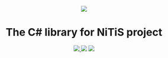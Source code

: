 <p align="center">
  <img src="https://github.com/NickName73/NiTiSCore/blob/V1.6/background@025x.png?raw=true">
  <h1 align="center">
    The C# library for NiTiS project 
  </h1>
</p>
<p align="center">
  <a href="https://www.fuget.org/packages/NiTiSCore" alt="Fugot.org">
    <img src="https://www.fuget.org/packages/NiTiSCore/badge.svg" />
  </a>
  <a href="https://github.com/NickName73/NiTiSCore/graphs/contributors" alt="Contributors">
    <img src="https://img.shields.io/github/contributors/NickName73/NiTiSCore" /></a>
  <a href="https://github.com/NickName73/NiTiSCore/pulse" alt="Activity">
    <img src="https://img.shields.io/github/commit-activity/m/NickName73/NiTiSCore" /></a>
</p>
